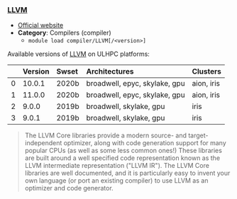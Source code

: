 ### [LLVM](https://llvm.org/)

* [Official website](https://llvm.org/)
* __Category__: Compilers (compiler)
    -  `module load compiler/LLVM[/<version>]`

Available versions of [LLVM](https://llvm.org/) on ULHPC platforms:

|    | Version   | Swset   | Architectures                 | Clusters   |
|---:|:----------|:--------|:------------------------------|:-----------|
|  0 | 10.0.1    | 2020b   | broadwell, epyc, skylake, gpu | aion, iris |
|  1 | 11.0.0    | 2020b   | broadwell, epyc, skylake, gpu | aion, iris |
|  2 | 9.0.0     | 2019b   | broadwell, skylake, gpu       | iris       |
|  3 | 9.0.1     | 2019b   | broadwell, skylake, gpu       | iris       |

> The LLVM Core libraries provide a modern source- and target-independent optimizer, along with code generation support for many popular CPUs (as well as some less common ones!) These libraries are built around a well specified code representation known as the LLVM intermediate representation ("LLVM IR"). The LLVM Core libraries are well documented, and it is particularly easy to invent your own language (or port an existing compiler) to use LLVM as an optimizer and code generator.
